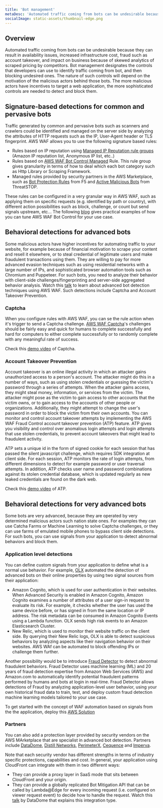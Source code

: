 ```yaml
---
title: 'Bot management'
metaDesc: 'Automated traffic coming from bots can be undesirable because they can result in availability issues, increased infrastructure cost, fraud such as account takeover with impact on business.'
socialImage: static-assets/thumbnail-edge.png
---
```

## Overview
Automated traffic coming from bots can be undesirable because they can result in availability issues, increased infrastructure cost, fraud such as account takeover, and impact on business because of skewed analytics of scraped pricing by competitors. Bot management designates the controls that developers can use to identify traffic coming from bot, and then blocking undesired ones. The nature of such controls will depend on the motivation of the malicious actors behind those bots. The more malicious actors have incentives to target a web application, the more sophisticated controls are needed to detect and block them.

## Signature-based detections for common and pervasive bots
Traffic generated by common and pervasive bots such as scanners and crawlers could be identified and managed on the server side by analyzing the attributes of HTTP requests such as the IP, User-Agent header or TLS fingerprint. AWS WAF allows you to use the following signature based rules:
* Rules based on IP reputation using [Managed IP Reputation rule groups](https://docs.aws.amazon.com/waf/latest/developerguide/aws-managed-rule-groups-ip-rep.html) (Amazon IP reputation list, Anonymous IP list, etc..)
* Rules based on [AWS WAF Bot Control Managed](https://docs.aws.amazon.com/waf/latest/developerguide/waf-bot-control.html) Rule. This rule group gives granularity in terms of how to deal which each bot category such as Http Library or Scraping Framework. 
* Managed rules provided by security partners in the AWS Marketplace, such as [Bot Protection Rules](https://aws.amazon.com/marketplace/pp/prodview-p67737yco45uq) from F5 and [Active Malicious Bots](https://aws.amazon.com/marketplace/pp/prodview-3c3mb3lf7vris) from ThreatSTOP.

These rules can be configured in a very granular way in AWS WAF, such as applying them on specific requests (e.g. identified by path or country), with different action possibilities such as block, challenge, or count but send signals upstream, etc... The following [blog](https://aws.amazon.com/blogs/security/fine-tune-and-optimize-aws-waf-bot-control-mitigation-capability/) gives practical examples of how you can tune AWS WAF Bot Control for your use case.

## Behavioral detections for advanced bots
Some malicious actors have higher incentives for automating traffic to your website, for example because of financial motivation to scrape your content and resell it elsewhere, or to steal credential of legitimate users and make fraudulent transactions using them. They are willing to pay for more advanced evasion techniques such as using residential networks with a large number of IPs, and sophisticated browser automation tools such as Chromium and Puppeteer. For such bots, you need to analyze their behavior with client-side challenges/fingerprinting and server-side aggregated behavior analysis. Watch this [talk](https://www.youtube.com/watch?v=pZ2eftlwZns) to learn about advanced bot detection techniques using AWS WAF. Such detections include Captcha and Account Takeover Prevention.

### Captcha
When you configure rules with AWS WAF, you can se the rule action when it's trigger to send a Captcha challenge. [AWS WAF Captcha](https://docs.aws.amazon.com/waf/latest/developerguide/waf-captcha.html)'s challenges should be fairly easy and quick for humans to complete successfully and hard for computers to either complete successfully or to randomly complete with any meaningful rate of success. 

Check this [demo video](https://www.youtube.com/watch?v=Uo2mrTf4gY8) of Captcha.

### Account Takeover Prevention
Account takeover is an online illegal activity in which an attacker gains unauthorized access to a person's account. The attacker might do this in a number of ways, such as using stolen credentials or guessing the victim's password through a series of attempts. When the attacker gains access, they might steal money, information, or services from the victim. The attacker might pose as the victim to gain access to other accounts that the victim owns, or to gain access to the accounts of other people or organizations. Additionally, they might attempt to change the user's password in order to block the victim from their own accounts. You can monitor and control account takeover attempts by implementing the AWS WAF Fraud Control account takeover prevention (ATP) feature. ATP gives you visibility and control over anomalous login attempts and login attempts that use stolen credentials, to prevent account takeovers that might lead to fraudulent activity. 

ATP sets a unique id in the form of signed cookie for each session that has passed the silent javascript challenge, which requires SDK integration at client side. For each session, ATP monitors the rate of login attempts, from different dimensions to detect for example password or user traversal attempts. In addition, ATP checks user name and password combinations against its stolen credential database, which is updated regularly as new leaked credentials are found on the dark web.

Check this [demo video](https://www.youtube.com/watch?v=adpT3ir_bUY) of ATP.

## Behavioral detections for very advanced bots
Some bots are very advanced, because they are operated by very determined malicious actors such nation state ones. For examples they can use Catcha Farms or Machine Learning to solve Captcha challenges, or they can use farms of emulated mobile phones to bypass client side detections. For such bots, you can use signals from your application to detect abnormal behaviors and block them.

### Application level detections
You can define custom signals from your application to define what is a normal use behavior. For example, [OLX](https://aws.amazon.com/blogs/architecture/field-notes-how-olx-europe-fights-millions-of-bots-with-aws/) automated the detection of advanced bots on their online properties by using two signal sources from their application:
* Amazon Cognito, which is used for user authentication in their websites. When Advanced Security is enabled in Amazon Cognito, Amazon Cognito examines a number of attributes of a user sign-in request to evaluate its risk. For example, it checks whether the user has used the same device before, or has signed in from the same location or IP address. The risk metadata can be consumed in Amazon Cognito Events using a Lambda function. OLX sends high risk events to an Amazon Elasticsearch Cluster.
* New Relic, which is used to monitor their website traffic on the client side. By querying their New Relic logs, OLX is able to detect suspicious behaviors by analyzing aspects like their navigation behavior on their websites.
AWS WAf can be automated to block offending IPs or challenge them further.

Another possibility would be to introduce [Fraud Detector](https://aws.amazon.com/fraud-detector/?nc1=h_ls) to detect abnormal fraudulent behaviors. Fraud Detector uses machine learning (ML) and 20 years of fraud detection expertise from Amazon Web Services (AWS) and Amazon.com to automatically identify potential fraudulent patterns performed by humans and bots at login in real-time. Fraud Detector allows detections of Fraud by analyzing application-level user behavior, using your own historical fraud data to train, test, and deploy custom fraud detection machine learning models tailored to your use case.

To get started with the concept of WAF automation based on signals from the the application, deploy this [AWS Solution](https://aws.amazon.com/fr/solutions/implementations/aws-waf-security-automations/)

### Partners
You can also add a protection layer provided by security vendors on the AWS MArketplace that are specialist in advanced bot detection. Partners include [DataDome](https://aws.amazon.com/marketplace/pp/prodview-ixqmzzcoyin6m), [Distill Networks](https://aws.amazon.com/marketplace/pp/prodview-wmiqvxqu7tr2a), [PerimeterX](https://aws.amazon.com/marketplace/pp/prodview-nqeerttlu2tfq), [Cequence](https://aws.amazon.com/marketplace/pp/prodview-irrpzzlyy4x5a) and [Imperva](https://aws.amazon.com/marketplace/pp/prodview-lphffh7dvo3sw).

Note that each security vendor has different strengths in terms of industry specific protections, capabilities and cost. In general, your application using CloudFront can integrate with them in two different ways:
* They can provide a proxy layer in SaaS mode that sits between CloudFront and your origin. 
* They can provide a globally replicated Bot Mitigation API that can be called by Lambda@Edge for every incoming request (i.e. configured on viewer request event) to decide how to handle the request. Watch this [talk](https://youtu.be/3iknsVpfYr0?t=2108) by DataDome that explains this integration type.